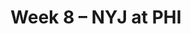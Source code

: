---
layout: game
title: Week 8 – NYJ at PHI
season: 2003
game_id: 2003_08_NYJ_PHI
away_team: NYJ
home_team: PHI
---